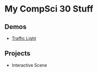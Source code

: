 # My CompSci 30 Stuff 

## Demos
- [Traffic Light](http://wmcicompsci.ca)

## Projects
- Interactive Scene
